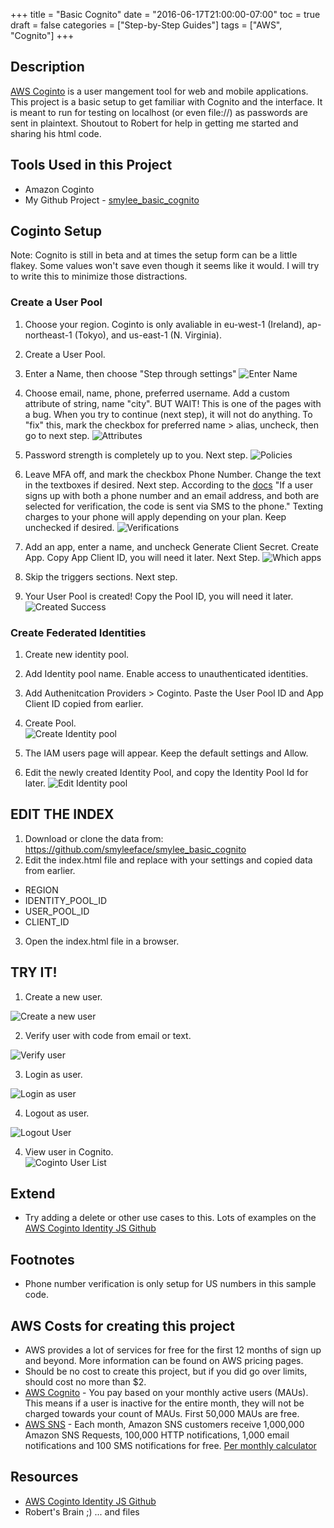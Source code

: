 +++
title = "Basic Cognito"
date = "2016-06-17T21:00:00-07:00"
toc = true
draft = false
categories = ["Step-by-Step Guides"]
tags = ["AWS", "Cognito"]
+++

## Description
[AWS Coginto](https://aws.amazon.com/cognito/) is a user mangement tool for web and mobile applications. This project is a basic setup to get familiar with Cognito and the interface. It is meant to run for testing on localhost (or even file://) as passwords are sent in plaintext.
Shoutout to Robert for help in getting me started and sharing his html code.

## Tools Used in this Project
* Amazon Coginto
* My Github Project - [smylee_basic_cognito](https://github.com/smyleeface/smylee_basic_cognito)

## Coginto Setup
Note: Cognito is still in beta and at times the setup form can be a little flakey. Some values won't save even though it seems like it would. I will try to write this to minimize those distractions.

### Create a User Pool
1. Choose your region. Coginto is only avaliable in eu-west-1 (Ireland), ap-northeast-1 (Tokyo), and us-east-1 (N. Virginia).
1. Create a User Pool.
2. Enter a Name, then choose "Step through settings"
![Enter Name](http://cdn.smylee.com/images/20160617-basiccognito/pool_name.png "Enter Name")

3. Choose email, name, phone, preferred username. Add a custom attribute of string, name "city".
BUT WAIT! This is one of the pages with a bug. When you try to continue (next step), it will not do anything. To "fix" this, mark the checkbox for preferred name > alias, uncheck, then go to next step.
![Attributes](http://cdn.smylee.com/images/20160617-basiccognito/attributes.png "Attributes")

4. Password strength is completely up to you. Next step.
![Policies](http://cdn.smylee.com/images/20160617-basiccognito/policies.png "Policies")

5. Leave MFA off, and mark the checkbox Phone Number. Change the text in the textboxes if desired. Next step.
According to the [docs](https://docs.aws.amazon.com/cognito/latest/developerguide/cognito-user-identity-pools-settings.html?icmpid=docs_cognito_console#user-pool-settings-email-phone-verification) "If a user signs up with both a phone number and an email address, and both are selected for verification, the code is sent via SMS to the phone."
Texting charges to your phone will apply depending on your plan. Keep unchecked if desired.
![Verifications](http://cdn.smylee.com/images/20160617-basiccognito/verifications.png "Verifications")

6. Add an app, enter a name, and uncheck Generate Client Secret. Create App. Copy App Client ID, you will need it later. Next Step.
![Which apps](http://cdn.smylee.com/images/20160617-basiccognito/which_apps.png "Which apps")

7. Skip the triggers sections. Next step.
8. Your User Pool is created! Copy the Pool ID, you will need it later.
![Created Success](http://cdn.smylee.com/images/20160617-basiccognito/created_success.png "Created Success")


### Create Federated Identities
1. Create new identity pool.
2. Add Identity pool name. Enable access to unauthenticated identities.
2. Add Authenitcation Providers > Coginto. Paste the User Pool ID and App Client ID copied from earlier.
2. Create Pool.<br>
![Create Identity pool](http://cdn.smylee.com/images/20160617-basiccognito/create_new_identity_pool.png "Create Identity pool")

3. The IAM users page will appear. Keep the default settings and Allow.
4. Edit the newly created Identity Pool, and copy the Identity Pool Id for later.
![Edit Identity pool](http://cdn.smylee.com/images/20160617-basiccognito/edit_identity_pool.png "Edit Identity pool")


## EDIT THE INDEX
1. Download or clone the data from: https://github.com/smyleeface/smylee_basic_cognito
2. Edit the index.html file and replace with your settings and copied data from earlier.
 * REGION
 * IDENTITY_POOL_ID
 * USER_POOL_ID
 * CLIENT_ID
3. Open the index.html file in a browser.

## TRY IT!
1. Create a new user.<br>
<img src="http://cdn.smylee.com/images/20160617-basiccognito/create_new_user.png" class="imginitial" alt="Create a new user" title="Create a new user">

2. Verify user with code from email or text.<br>
<img src="http://cdn.smylee.com/images/20160617-basiccognito/verify_user.png" class="imginitial" alt="Verify user" title="Verify user">

3. Login as user.<br>
<img src="http://cdn.smylee.com/images/20160617-basiccognito/login_user.png" class="imginitial" alt="Login as user" title="Login as user">

4. Logout as user.<br>
<img src="http://cdn.smylee.com/images/20160617-basiccognito/logout_user.png" class="imginitial" alt="Logout User" title="Logout User">

4. View user in Cognito.<br>
![Coginto User List](http://cdn.smylee.com/images/20160617-basiccognito/user_list.png "Coginto User List")

## Extend
* Try adding a delete or other use cases to this. Lots of examples on the [AWS Coginto Identity JS Github](https://github.com/aws/amazon-cognito-identity-js#usage)

## Footnotes
* Phone number verification is only setup for US numbers in this sample code.

## AWS Costs for creating this project
* AWS provides a lot of services for free for the first 12 months of sign up and beyond. More information can be found on AWS pricing pages.
* Should be no cost to create this project, but if you did go over limits, should cost no more than $2.
* [AWS Cognito](https://aws.amazon.com/cognito/pricing/) - You pay based on your monthly active users (MAUs). This means if a user is inactive for the entire month, they will not be charged towards your count of MAUs. First 50,000 MAUs are free.
* [AWS SNS](https://aws.amazon.com/sns/pricing/) - Each month, Amazon SNS customers receive 1,000,000 Amazon SNS Requests, 100,000 HTTP notifications, 1,000 email notifications and 100 SMS notifications for free. [Per monthly calculator](http://calculator.s3.amazonaws.com/index.html)

## Resources
* [AWS Coginto Identity JS Github](https://github.com/aws/amazon-cognito-identity-js#usage)
* Robert's Brain ;) ... and files